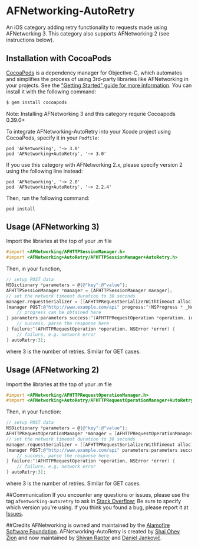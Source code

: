 # AFNetworking-AutoRetry
An iOS category adding retry functionality to requests made using AFNetworking 3. This category also supports AFNetworking 2 (see instructions below).

## Installation with CocoaPods
[CocoaPods](http://cocoapods.org) is a dependency manager for Objective-C, which automates and simplifies the process of using 3rd-party libraries like AFNetworking in your projects. See the ["Getting Started" guide for more information](https://github.com/AFNetworking/AFNetworking/wiki/Getting-Started-with-AFNetworking). You can install it with the following command:

```bash
$ gem install cocoapods
```

Note: Installing AFNetworking 3 and this category requrie Cocoapods 0.39.0+

To integrate AFNetworking-AutoRetry into your Xcode project using CocoaPods, specify it in your `Podfile`:

    pod 'AFNetworking', '~> 3.0'
    pod 'AFNetworking+AutoRetry', '~> 3.0'
    
If you use this category with AFNetworking 2.x, please specify version 2 using the following line instead:

    pod 'AFNetworking', '~> 2.0'
    pod 'AFNetworking+AutoRetry', '~> 2.2.4'

Then, run the following command:

    pod install

## Usage (AFNetworking 3)
Import the libraries at the top of your .m file

```objective-c
#import <AFNetworking/AFHTTPSessionManager.h>
#import <AFNetworking+AutoRetry/AFHTTPSessionManager+AutoRetry.h>
```

Then, in your function, 

```objective-c
// setup POST data
NSDictionary *parameters = @{@"key":@"value"};
AFHTTPSessionManager *manager = [AFHTTPSessionManager manager];
// set the network timeout duration to 30 seconds
manager.requestSerializer = [[AFHTTPRequestSerializerWithTimeout alloc] initWithTimeout:30];
[manager POST:@"http://www.example.com/api" progress:^(NSProgress * _Nonnull downloadProgress) {
    // progress can be obtained here
} parameters:parameters success:^(AFHTTPRequestOperation *operation, id responseObject) {
    // success, parse the response here
} failure:^(AFHTTPRequestOperation *operation, NSError *error) {
    // failure, e.g. network error
} autoRetry:3];
```
where 3 is the number of retries. Similar for GET cases.

## Usage (AFNetworking 2)
Import the libraries at the top of your .m file

```objective-c
#import <AFNetworking/AFHTTPRequestOperationManager.h>
#import <AFNetworking+AutoRetry/AFHTTPRequestOperationManager+AutoRetry.h>
```

Then, in your function:

```objective-c
// setup POST data
NSDictionary *parameters = @{@"key":@"value"};
AFHTTPRequestOperationManager *manager = [AFHTTPRequestOperationManager manager];
// set the network timeout duration to 30 seconds
manager.requestSerializer = [[AFHTTPRequestSerializerWithTimeout alloc] initWithTimeout:30];
[manager POST:@"http://www.example.com/api" parameters:parameters success:^(AFHTTPRequestOperation *operation, id responseObject) {
    // success, parse the response here
} failure:^(AFHTTPRequestOperation *operation, NSError *error) {
    // failure, e.g. network error
} autoRetry:3];
```
where 3 is the number of retries. Similar for GET cases.

##Communication
If you encounter any questions or issues, please use the tag `afnetworking-autoretry` to ask in [Stack Overflow](http://stackoverflow.com); Be sure to specify which version you're using. If you think you found a bug, please report it at [Issues](https://github.com/shaioz/AFNetworking-AutoRetry/issues).

##Credits
AFNetworking is owned and maintained by the [Alamofire Software Foundation](http://alamofire.org/).
AFNetworking-AutoRetry is created by [Shai Ohev Zion](https://github.com/shaioz) and now maintained by [Shivan Raptor](https://github.com/shivanraptor) and [Daniel Jankovič](https://github.com/jold).
